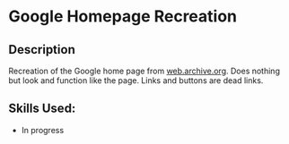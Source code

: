 # Google Homepage Recreation
## Description
Recreation of the Google home page from [web.archive.org](https://web.archive.org/web/20191130234759/https://www.google.com/). Does nothing but look and function like the page. Links and buttons are dead links.

## Skills Used:
* In progress